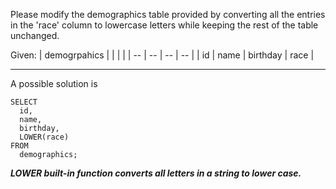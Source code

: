 Please modify the demographics table provided by converting all the entries in the 'race' column to lowercase letters while keeping the rest of the table unchanged.

Given:
| demogrpahics | | | |
| -- | -- | -- | -- |
| id | name | birthday | race |

***

A possible solution is

```
SELECT
  id,
  name,
  birthday,
  LOWER(race)
FROM
  demographics;
```

***LOWER built-in function converts all letters in a string to lower case.***